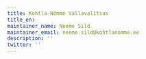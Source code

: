```yaml
---
title: Kohtla-Nõmme Vallavalitsus
title_en:
maintainer_name: Neeme Sild
maintainer_email: neeme.sild@kohtlanomme.ee
description: ''
twitter: ''
---
```

